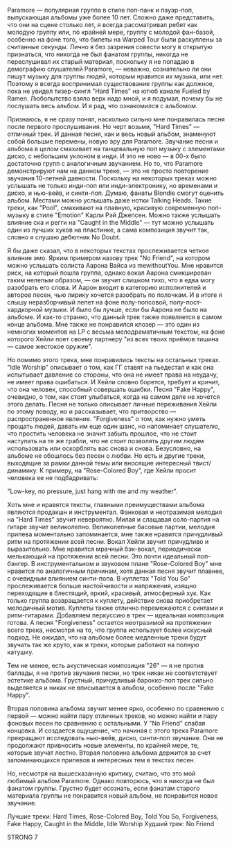 Paramore — популярная группа в стиле поп-панк и пауэр-поп, выпускающая альбомы уже более 10 лет. Сложно даже представить, что они на сцене столько лет, я всегда рассматривал ребят как молодую группу или, по крайней мере, группу с молодой фан-базой, особенно на фоне того, что билеты на Warped Tour были раскуплены за считанные секунды. Лично я без зазрения совести могу в открытую признаться, что никогда не был фанатом группы, никогда не переслушивал их старый материал, поскольку я не попадаю в демографию слушателей Paramore, — неважно, сознательно ли они пишут музыку для группы людей, которым нравится их музыка, или нет. Поэтому я всегда воспринимал существование группы как должное, пока не увидел тизер-сингл "Hard Times" на ютюб канале Fueled by Ramen. Любопытство взяло верх надо мной, и я подумал, почему бы не послушать весь альбом. И я рад, что ознакомился с альбомом.

Признаюсь, я не сразу понял, насколько сильно мне понравилась песня после первого прослушивания. Но черт возьми, "Hard Times" — отличный трек. И данная песня, как и весь новый альбом, знаменуют собой большие перемены, новую эру для Paramore. Звучание песни и альбома в целом смахивает на танцевальную поп музыку с элементами диско, с небольшим уклоном в инди. И это не ново — в 00-х было достаточно групп с аналогичным звучанием. Но то, что Paramore демонстрируют нам на данном треке, — это не просто повторение звучания 10-летней давности. Поскольку на некоторых треках можно услышать не только инди-поп или инди-электронику, но временами и диско, и нью-вейв, и синти-поп. Думаю, фанаты Blondie смогут оценить альбом. Местами можно услышать даже нотки Talking Heads. Такие треки, как "Pool", смахивают на плавную, красивую современную поп-музыку в стиле "Emotion" Карли Рэй Джепсен. Можно также услышать влияние ска и регги на "Caught in the Middle" — тут можно услышать один из лучших хуков на пластинке, а сама композиция звучит так, словно я слушаю дебютник No Doubt.

Я бы даже сказал, что в некоторых текстах прослеживается четкое влияние эмо. Ярким примером назову трек "No Friend", на котором можно услышать солиста Аарона Вайса из mewithoutYou. Мне нравится риск, на который пошла группа, однако вокал Аарона смикширован таким нелепым образом, — он звучит слишком тихо, что я едва могу разобрать его слова. И Аарон входит в категорию исполнителей и авторов песен, чью лирику хочется разобрать по полочкам. И в итоге я слышу неразборчивый лепет на фоне полу-попсовой, полу-пост-хардкорной музыки. И было бы лучше, если бы Аарона не было на альбоме. И как-то странно, что данный трек также появляется в самом конце альбома. Мне также не понравился клозер — это один из немногих моментов на LP с весьма мелодраматичным текстом, на фоне которого Хейли поет своему партнеру "из всех твоих приёмов тишина — самое жестокое оружие".

Но помимо этого трека, мне понравились тексты на остальных треках. "Idle Worship" описывает о том, как ГГ ставят на пьедестал и как она испытывает давление со стороны, что она не имеет права на неудачу, не имеет права ошибаться. И Хейли словно борется, требует и кричит, что она человек, способный совершать ошибки. Песня "Fake Happy", очевидно, о том, как стоит улыбаться, когда на самом деле не хочется этого делать. Песня не только описывает личные переживания Хейли по этому поводу, но и рассказывает, что притворство — распространенное явление. "Forgiveness" о том, как нужно уметь прощать людей, давать им еще один шанс, но напоминает слушателю, что простить человека не значит забыть прошлое, что не стоит наступать на те же грабли, что не стоит позволять другим людям использовать или оскорблять вас снова и снова. Безусловно, на альбоме не обошлось без песен о любви. Но есть и другие треки, выходящие за рамки данной темы или вносящие интересный твист/динамику. К примеру, на "Rose-Colored Boy", где Хейли просит человека ее не подбадривать:

"Low-key, no pressure, just hang with me and my weather".

Хоть мне и нравятся тексты, главными преимуществами альбома являются продакшн и инструментал. Фанковая и неотразимая мелодия на "Hard Times" звучит невероятно. Милая и слащавая соло-партия на гитаре звучит великолепно. Великолепные басовые партии, мелодия припева моментально запоминается, мне также нравится причудливый ритм на протяжении всей песни. Вокал Хейли звучит причудливо и выразительно. Мне нравится мрачный бэк-вокал, периодически мелькающий на протяжении всей песни. Это почти идеальный поп-бэнгер. В инструментальном и звуковом плане "Rose-Colored Boy" мне нравится по аналогичным причинам, хотя данная песня звучит плавнее, с очевидным влиянием синти-попа. В куплетах "Told You So" прослеживается больше настойчивости и напряжения, изящно переходящие в блестящий, яркий, красивый, атмосферный хук. Как только группа возвращается к куплету, действие снова приобретает мелодичный мотив. Куплеты также отлично перемежаются с синтами и ритм-гитарами. Добавляем перкуссию в трек — идеальная композиция готова. А песня "Forgiveness" остается неотразимой на протяжении всего трека, несмотря на то, что группа использует более искусный подход. Не ожидал, что на альбоме более медленные треки будут звучать так же круто, как и треки, которые работают на полную катушку.

Тем не менее, есть акустическая композиция "26" — я не против баллады, я не против звучания песни, но трек никак не соответствует эстетике альбома. Грустный, причудливый барокко-поп трек сильно выделяется и никак не вписывается в альбом, особенно после "Fake Happy".

Вторая половина альбома звучит менее ярко, особенно по сравнению с первой — можно найти пару отличных треков, но можно найти и пару фоновых песен по сравнению с остальными. У "No Friend" слабая концовка. И создается ощущение, что начиная с этого трека Paramore прекращают исследовать нью-вейв, диско, синти-поп звучание. Они не продолжают привносить новые элементы, по крайней мере, те, которые звучат лестно. Вторая половина альбома держится за счет запоминающихся припевов и интересных тем в текстах песен.

Но, несмотря на вышесказанную критику, считаю, что это мой любимый альбом Paramore. Однако повторюсь, что я никогда не был фанатом группы. Грустно будет осознать, если фанатам старого материала группы не понравится новый альбом, не понравится новое звучание.

Лучшие треки: Hard Times, Rose-Colored Boy, Told You So, Forgiveness, Fake Happy, Caught in the Middle, Idle Worship
Худший трек: No Friend

STRONG 7
